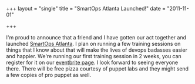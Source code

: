 +++
layout = "single"
title = "SmartOps Atlanta Launched!"
date = "2011-11-01"

+++

I'm proud to announce that a friend and I have gotten our act together and launched [SmartOps Atlanta](http://smartopsatlanta.org). I plan on running a few training sessions on things that I know about that will make the lives of devops badasses easier and happier. We're running our first training session in 2 weeks, you can register for it on our [eventbrite page](http://smartopspuppet.eventbrite.com). I look forward to seeing everyone there. There will be free pizza courtesy of puppet labs and they might send a few copies of pro puppet as well. 

